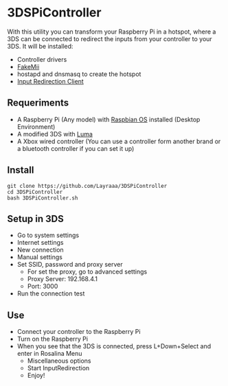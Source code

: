 # 3DSPiController
With this utility you can transform your Raspberry Pi in a hotspot, where a 3DS can be connected to redirect the inputs from your controller to your 3DS. It will be installed:
- Controller drivers
- [FakeMii](https://github.com/Lectem/fakemii)
- hostapd and dnsmasq to create the hotspot
- [Input Redirection Client](https://github.com/TuxSH/InputRedirectionClient-Qt)

## Requeriments
- A Raspberry Pi (Any model) with [Raspbian OS](https://www.raspberrypi.com/software/) installed (Desktop Environment)
- A modified 3DS with [Luma](https://github.com/LumaTeam/Luma3DS)
- A Xbox wired controller (You can use a controller form another brand or a bluetooth controller if you can set it up)

## Install
```
git clone https://github.com/Layraaa/3DSPiController
cd 3DSPiController
bash 3DSPiController.sh
```
## Setup in 3DS
- Go to system settings
- Internet settings
- New connection
- Manual settings
- Set SSID, password and proxy server
  - For set the proxy, go to advanced settings
  - Proxy Server: 192.168.4.1
  - Port: 3000
- Run the connection test

## Use
- Connect your controller to the Raspberry Pi
- Turn on the Raspberry Pi
- When you see that the 3DS is connected, press L+Down+Select and enter in Rosalina Menu
   - Miscellaneous options
   - Start InputRedirection
   - Enjoy!
